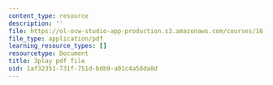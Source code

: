 ```yaml
---
content_type: resource
description: ''
file: https://ol-ocw-studio-app-production.s3.amazonaws.com/courses/16-687-private-pilot-ground-school-january-iap-2019/1af32351731f751dbdb9a01c4a58da8d_RSuztJUlgOM.pdf
file_type: application/pdf
learning_resource_types: []
resourcetype: Document
title: 3play pdf file
uid: 1af32351-731f-751d-bdb9-a01c4a58da8d
---
```

